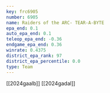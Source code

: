 ```yaml
---
key: frc6905
number: 6905
name: Raiders of the ARC- TEAR-A-BYTE
epa_end: 0.1
auto_epa_end: 0.1
teleop_epa_end: -0.36
endgame_epa_end: 0.36
winrate: 0.4375
district_epa_rank: 97
district_epa_percentile: 0.0
type: Team
---
```

[[2024gaalb]]
[[2024gadal]]
